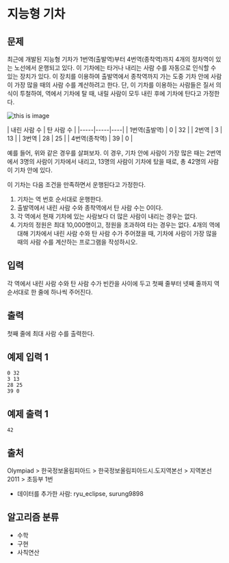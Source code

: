 # 지능형 기차
## 문제
최근에 개발된 지능형 기차가 1번역(출발역)부터 4번역(종착역)까지 4개의 정차역이 있는 노선에서 운행되고 있다. 이 기차에는 타거나 내리는 사람 수를 자동으로 인식할 수 있는 장치가 있다. 이 장치를 이용하여 출발역에서 종착역까지 가는 도중 기차 안에 사람이 가장 많을 때의 사람 수를 계산하려고 한다. 단, 이 기차를 이용하는 사람들은 질서 의식이 투철하여, 역에서 기차에 탈 때, 내릴 사람이 모두 내린 후에 기차에 탄다고 가정한다.

![this is image](https://upload.acmicpc.net/32c10113-d852-4d34-bf7d-b6190c49c783/-/preview/)

| 내린 사람 수 | 탄 사람 수 |
|-----|-----|----|
| 1번역(출발역) | 0 | 32 |
| 2번역 | 3 | 13 |
| 3번역 | 28 | 25 |
| 4번역(종착역) | 39 | 0 |

예를 들어, 위와 같은 경우를 살펴보자. 이 경우, 기차 안에 사람이 가장 많은 때는 2번역에서 3명의 사람이 기차에서 내리고, 13명의 사람이 기차에 탔을 때로, 총 42명의 사람이 기차 안에 있다.

이 기차는 다음 조건을 만족하면서 운행된다고 가정한다.

1. 기차는 역 번호 순서대로 운행한다.
2. 출발역에서 내린 사람 수와 종착역에서 탄 사람 수는 0이다.
3. 각 역에서 현재 기차에 있는 사람보다 더 많은 사람이 내리는 경우는 없다.
4. 기차의 정원은 최대 10,000명이고, 정원을 초과하여 타는 경우는 없다.
4개의 역에 대해 기차에서 내린 사람 수와 탄 사람 수가 주어졌을 때, 기차에 사람이 가장 많을 때의 사람 수를 계산하는 프로그램을 작성하시오.

## 입력
각 역에서 내린 사람 수와 탄 사람 수가 빈칸을 사이에 두고 첫째 줄부터 넷째 줄까지 역 순서대로 한 줄에 하나씩 주어진다. 

## 출력
첫째 줄에 최대 사람 수를 출력한다.  

## 예제 입력 1 
```
0 32
3 13
28 25
39 0
```
## 예제 출력 1 
```
42
```
## 출처
Olympiad > 한국정보올림피아드 > 한국정보올림피아드시․도지역본선 > 지역본선 2011 > 초등부 1번

* 데이터를 추가한 사람: ryu_eclipse, surung9898
## 알고리즘 분류
* 수학
* 구현
* 사칙연산